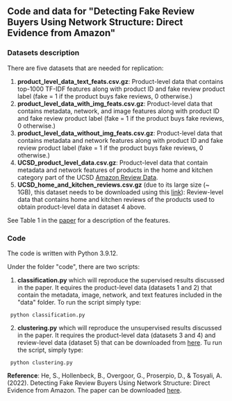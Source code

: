 ## Code and data for "Detecting Fake Review Buyers Using Network Structure: Direct Evidence from Amazon"

### Datasets description

There are five datasets that are needed for replication:

1. **product_level_data_text_feats.csv.gz**: Product-level data that contains top-1000 TF-IDF features along with product ID and fake review product label (fake = 1 if the product buys fake reviews, 0 otherwise.) 
2. **product_level_data_with_img_feats.csv.gz**: Product-level data that contains metadata, network, and image features along with product ID and fake review product label (fake = 1 if the product buys fake reviews, 0 otherwise.)
3. **product_level_data_without_img_feats.csv.gz**: Product-level data that contains metadata and network features along with product ID and fake review product label (fake = 1 if the product buys fake reviews, 0 otherwise.)
4. **UCSD_product_level_data.csv.gz**: Product-level data that contain metadata and network features of products in the home and kitchen category part of the UCSD [Amazon Review Data](https://nijianmo.github.io/amazon/index.html).
5. **UCSD_home_and_kitchen_reviews.csv.gz** (due to its large size (~ 1GB), this dataset needs to be downloaded using this [link](https://www.dropbox.com/s/o2jv9uw7emd0dgy/UCSD_home_and_kitchen_reviews.csv.gz?dl=0)):  Review-level data that contains home and kitchen reviews of the products used to obtain product-level data in dataset 4 above. 

See Table 1 in the [paper](https://papers.ssrn.com/sol3/papers.cfm?abstract_id=4147920) for a description of the features.

### Code
The code is written with Python 3.9.12. 

Under the folder "code", there are two scripts:

1. **classification.py** which will reproduce the supervised results discussed in the paper. It equires the product-level data (datasets 1 and 2) that contain the metadata, image, network, and text features included in the "data" folder. To run the script simply type:
    
  ```
   python classification.py
  ```
2.  **clustering.py** which will reproduce the unsupervised results discussed in the paper. It requires the product-level data (datasets 3 and 4) and review-level data (dataset 5) that can be downloaded from [here](https://www.dropbox.com/s/o2jv9uw7emd0dgy/UCSD_home_and_kitchen_reviews.csv.gz?dl=0). Tu run the script, simply type:
  ```
   python clustering.py
  ```

**Reference**: He, S., Hollenbeck, B., Overgoor, G., Proserpio, D., & Tosyali, A. (2022). Detecting Fake Review Buyers Using Network Structure: Direct Evidence from Amazon. The paper can be downloaded [here](https://papers.ssrn.com/sol3/papers.cfm?abstract_id=4147920).
